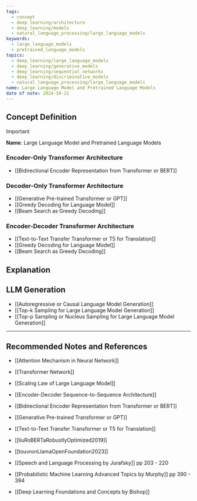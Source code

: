 ```yaml
---
tags:
  - concept
  - deep_learning/architecture
  - deep_learning/models
  - natural_language_processing/large_language_models
keywords:
  - large_language_models
  - pretrained_language_models
topics:
  - deep_learning/large_language_models
  - deep_learning/generative_models
  - deep_learning/sequential_networks
  - deep_learning/discriminative_models
  - natural_language_processing/large_language_models
name: Large Language Model and Pretrained Language Models
date of note: 2024-10-21
---
```


## Concept Definition

>[!important]
>**Name**: Large Language Model and Pretrained Language Models



### Encoder-Only Transformer Architecture

- [[Bidirectional Encoder Representation from Transformer or BERT]]

### Decoder-Only Transformer Architecture

- [[Generative Pre-trained Transformer or GPT]]
- [[Greedy Decoding for Language Model]]
- [[Beam Search as Greedy Decoding]]

### Encoder-Decoder Transformer Architecture

- [[Text-to-Text Transfer Transformer or T5 for Translation]]
- [[Greedy Decoding for Language Model]]
- [[Beam Search as Greedy Decoding]]


## Explanation




## LLM Generation

- [[Autoregressive or Causal Language Model Generation]]
- [[Top-k Sampling for Large Language Model Generation]]
- [[Top-p Sampling or Nucleus Sampling for Large Language Model Generation]]



-----------
##  Recommended Notes and References

- [[Attention Mechanism in Neural Network]]
- [[Transformer Network]]
- [[Scaling Law of Large Language Model]]


- [[Encoder-Decoder Sequence-to-Sequence Architecture]]
- [[Bidirectional Encoder Representation from Transformer or BERT]]
- [[Generative Pre-trained Transformer or GPT]]
- [[Text-to-Text Transfer Transformer or T5 for Translation]]
- [[liuRoBERTaRobustlyOptimized2019]]
- [[touvronLlamaOpenFoundation2023]]

- [[Speech and Language Processing by Jurafsky]] pp 203 - 220
- [[Probabilistic Machine Learning Advanced Topics by Murphy]] pp 390 - 394
- [[Deep Learning Foundations and Concepts by Bishop]]